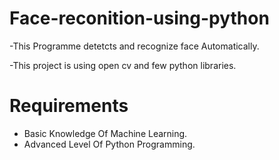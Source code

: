 # Face-reconition-using-python
-This Programme detetcts and recognize face Automatically.

-This project is using open cv and few python libraries.
 # Requirements
 - Basic Knowledge Of Machine Learning.
 - Advanced Level Of Python Programming.
